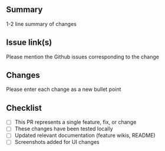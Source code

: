 ## Summary
1-2 line summary of changes

## Issue link(s)
Please mention the Github issues corresponding to the change

## Changes
Please enter each change as a new bullet point

## Checklist
- [ ]  This PR represents a single feature, fix, or change
- [ ]  These changes have been tested locally
- [ ]  Updated relevant documentation (feature wikis, README)
- [ ]  Screenshots added for UI changes
